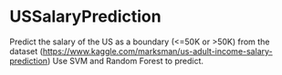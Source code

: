 # USSalaryPrediction
Predict the salary of the US as a boundary (&lt;=50K or >50K) from the dataset (https://www.kaggle.com/marksman/us-adult-income-salary-prediction)
Use SVM and Random Forest to predict.
